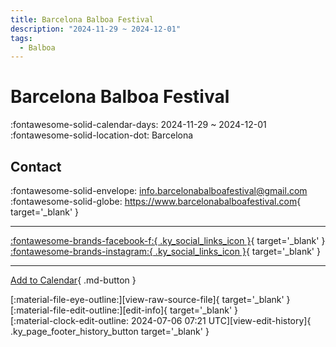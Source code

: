 ```yaml
---
title: Barcelona Balboa Festival
description: "2024-11-29 ~ 2024-12-01"
tags:
  - Balboa
---
```


# Barcelona Balboa Festival 

:fontawesome-solid-calendar-days: 2024-11-29 ~ 2024-12-01  
:fontawesome-solid-location-dot: Barcelona  

## Contact

:fontawesome-solid-envelope: <info.barcelonabalboafestival@gmail.com>  
:fontawesome-solid-globe: <https://www.barcelonabalboafestival.com>{ target='_blank' }  

---

 [:fontawesome-brands-facebook-f:{ .ky_social_links_icon }](https://www.facebook.com/BCNBalboaFestival){ target='_blank' } [:fontawesome-brands-instagram:{ .ky_social_links_icon }](https://instagram.com/barcelonabalboafestival){ target='_blank' }

---

[Add to Calendar](https://swing.news/ics/en/2024/es/barcelona-balboa-festival-2024.ics){ .md-button }

<div class="ky_page_footer" markdown>
<div class="ky_page_footer_trailing" markdown="span">
[:material-file-eye-outline:][view-raw-source-file]{ target='_blank' }
[:material-file-edit-outline:][edit-info]{ target='_blank' }
</div>
<div class="ky_page_footer_leading" markdown="span">
[:material-clock-edit-outline: 2024-07-06 07:21 UTC][view-edit-history]{ .ky_page_footer_history_button target='_blank' }
</div>
</div>

[view-raw-source-file]: https://github.com/swingdance/events/blob/main/2024/es/barcelona-balboa-festival-2024.json "View Raw Source File"
[edit-info]: https://github.com/swingdance/events/issues/new?assignees=&labels=update+event&projects=&template=03-update_entity.yml&title=%5B2024%2Fes%5D%20Barcelona%20Balboa%20Festival&region=es&year=2024&id=barcelona-balboa-festival-2024&name=Barcelona%20Balboa%20Festival&org_id= "Edit Info"

[view-edit-history]: https://github.com/swingdance/events/commits/main/2024/es/barcelona-balboa-festival-2024.json "View Edit History"

